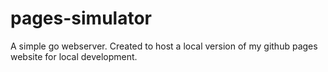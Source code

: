 # pages-simulator
A simple go webserver. Created to host a local version of my github pages website for local development.
